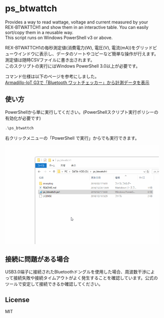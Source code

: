 # ps_btwattch

Provides a way to read wattage, voltage and current measured by your REX-BTWATTCH1 and show them in an interactive table. You can easily sort/copy them in a reusable way.  
This script runs on Windows PowerShell v3 or above.

REX-BTWATTCH1の毎秒測定値(消費電力(W), 電圧(V), 電流(mA))をグリッドビューウインドウに表示し、データのソートやコピーなど簡単な操作が行えます。測定値は随時CSVファイルに書き出されます。  
このスクリプトの実行にはWindows PowerShell 3.0以上が必要です。

コマンド仕様は以下のページを参考にしました。  
[Armadillo-IoT G3で「Bluetooth ワットチェッカー」から計測データを表示](https://armadillo.atmark-techno.com/howto/armadillo_rex-btwattch1)

## 使い方

PowerShellから単に実行してください。(PowerShellスクリプト実行ポリシーの有効化が必要です)

```powershell
.\ps_btwattch
```

右クリックメニューの「PowerShell で実行」からでも実行できます。

![demo](demo.gif)

## 接続に問題がある場合

USB3.0端子に接続されたBluetoothドングルを使用した場合、周波数干渉によって接続失敗や接続タイムアウトがよく発生することを確認しています。公式のツールで安定して接続できるか確認してください。

## License

MIT
